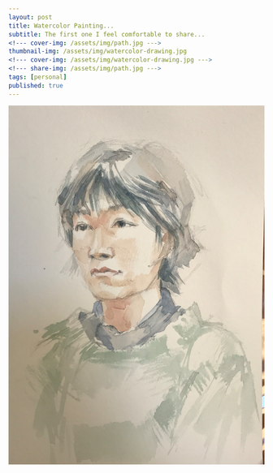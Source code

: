 ```yaml
---
layout: post
title: Watercolor Painting...
subtitle: The first one I feel comfortable to share...
<!--- cover-img: /assets/img/path.jpg --->
thumbnail-img: /assets/img/watercolor-drawing.jpg
<!--- cover-img: /assets/img/watercolor-drawing.jpg --->
<!--- share-img: /assets/img/path.jpg --->
tags: [personal]
published: true
---
```


![Painting](/assets/img/watercolor-drawing.jpg)
